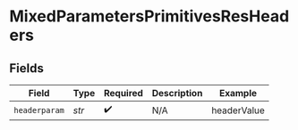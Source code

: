 # MixedParametersPrimitivesResHeaders


## Fields

| Field              | Type               | Required           | Description        | Example            |
| ------------------ | ------------------ | ------------------ | ------------------ | ------------------ |
| `headerparam`      | *str*              | :heavy_check_mark: | N/A                | headerValue        |